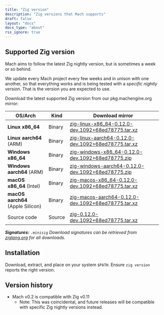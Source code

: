 ```yaml
---
title: "Zig version"
description: "Zig versions that Mach supports"
draft: false
layout: "docs"
docs_type: "about"
rss_ignore: true
---
```


## Supported Zig version

Mach aims to follow the latest Zig nightly version, but is sometimes a week or so behind.

We update every Mach project every few weeks and in unison with one another, so that everything works and is being tested with a _specific nightly version_. That is the version you are expected to use.

Download the latest supported Zig version from our pkg.machengine.org mirror:

| OS/Arch                           | Kind   | Download mirror                                                                                                                         |
| --------------------------------- | ------ | --------------------------------------------------------------------------------------------------------------------------------------- |
| **Linux x86_64**                  | Binary | [zig-linux-x86_64-0.12.0-dev.1092+68ed78775.tar.xz](https://pkg.machengine.org/zig/zig-linux-x86_64-0.12.0-dev.1092+68ed78775.tar.xz)   |
| **Linux aarch64** (ARM)           | Binary | [zig-linux-aarch64-0.12.0-dev.1092+68ed78775.tar.xz](https://pkg.machengine.org/zig/zig-linux-aarch64-0.12.0-dev.1092+68ed78775.tar.xz)     |
| **Windows x86_64**                | Binary | [zig-windows-x86_64-0.12.0-dev.1092+68ed78775.zip](https://pkg.machengine.org/zig/zig-windows-x86_64-0.12.0-dev.1092+68ed78775.zip)     |
| **Windows aarch64** (ARM)         | Binary | [zig-windows-aarch64-0.12.0-dev.1092+68ed78775.zip](https://pkg.machengine.org/zig/zig-windows-aarch64-0.12.0-dev.1092+68ed78775.zip)       |
| **macOS x86_64** (Intel)          | Binary | [zig-macos-x86_64-0.12.0-dev.1092+68ed78775.tar.xz](https://pkg.machengine.org/zig/zig-macos-x86_64-0.12.0-dev.1092+68ed78775.tar.xz)   |
| **macOS aarch64** (Apple Silicon) | Binary | [zig-macos-aarch64-0.12.0-dev.1092+68ed78775.tar.xz](https://pkg.machengine.org/zig/zig-macos-aarch64-0.12.0-dev.1092+68ed78775.tar.xz) |
| Source code                       | Source | [zig-0.12.0-dev.1092+68ed78775.tar.xz](https://pkg.machengine.org/zig/zig-0.12.0-dev.1092+68ed78775.tar.xz)                                 |

_**Signatures:** `.minisig` Download signatures can be retrieved from [ziglang.org](https://ziglang.org/download/) for all downloads._

## Installation

Download, extract, and place on your system `$PATH`. Ensure `zig version` reports the right version.

## Version history

* Mach v0.2 is compatible with Zig v0.11
  * Note: This was coincidental, and future releases will be compatible with specific Zig nightly versions instead.
